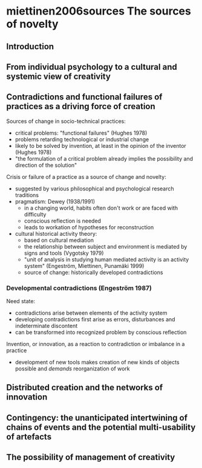 # miettinen2006sources The sources of novelty

## Introduction

## From individual psychology to a cultural and systemic view of creativity

## Contradictions and functional failures of practices as a driving force of creation

Sources of change in socio-technical practices:
- critical problems: "functional failures" (Hughes 1978)
- problems retarding technological or industrial change
- likely to be solved by invention, at least in the opinion of the inventor (Hughes 1978)
- "the formulation of a critical problem already implies the possibility and direction of the solution"

Crisis or failure of a practice as a source of change and novelty:
- suggested by various philosophical and psychological research traditions
- pragmatism: Dewey (1938/1991)
  - in a changing world, habits often don't work or are faced with difficulty
  - conscious reflection is needed
  - leads to workation of hypotheses for reconstruction
- cultural historical activity theory:
  - based on cultural mediation
  - the relationship between subject and environment is mediated by signs and tools (Vygotsky 1979)
  - "unit of analysis in studying human mediated activity is an activity system" (Engeström, Miettinen, Punamäki 1999)
  - source of change: historically developed contradictions


### Developmental contradictions (Engeström 1987)

Need state:
- contradictions arise between elements of the activity system
- developing contradictions first arise as errors, disturbances and indeterminate discontent
- can be transformed into recognized problem by conscious reflection

Invention, or innovation, as a reaction to contradiction or imbalance in a practice
- development of new tools makes creation of new kinds of objects possible and _demands_ reorganization of work

## Distributed creation and the networks of innovation

## Contingency: the unanticipated intertwining of chains of events and the potential multi-usability of artefacts

## The possibility of management of creativity

